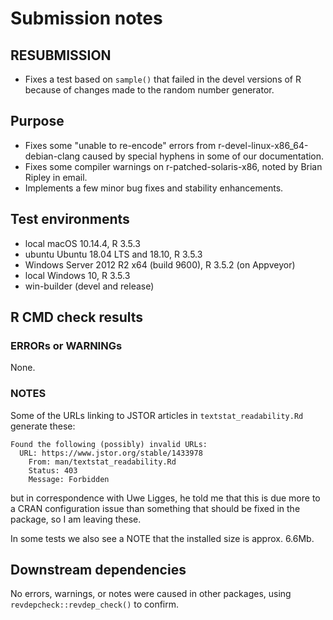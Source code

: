 # Submission notes

## RESUBMISSION

- Fixes a test based on `sample()` that failed in the devel versions of R because of changes made to the random number generator.

## Purpose
    
- Fixes some "unable to re-encode" errors from r-devel-linux-x86_64-debian-clang caused by special hyphens in some of our documentation.
- Fixes some compiler warnings on r-patched-solaris-x86, noted by Brian Ripley in email.
- Implements a few minor bug fixes and stability enhancements.

## Test environments

* local macOS 10.14.4, R 3.5.3
* ubuntu Ubuntu 18.04 LTS and 18.10, R 3.5.3
* Windows Server 2012 R2 x64 (build 9600), R 3.5.2 (on Appveyor)
* local Windows 10, R 3.5.3
* win-builder (devel and release)

## R CMD check results

### ERRORs or WARNINGs

None.

### NOTES

Some of the URLs linking to JSTOR articles in `textstat_readability.Rd` generate these:
```
Found the following (possibly) invalid URLs:
  URL: https://www.jstor.org/stable/1433978
    From: man/textstat_readability.Rd
    Status: 403
    Message: Forbidden
```
but in correspondence with Uwe Ligges, he told me that this is due more to a CRAN configuration issue than something that should be fixed in the package, so I am leaving these.

In some tests we also see a NOTE that the installed size is approx. 6.6Mb.

## Downstream dependencies

No errors, warnings, or notes were caused in other packages, using `revdepcheck::revdep_check()` to confirm.

